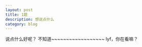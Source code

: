```yaml
---
layout: post
title: 1题
description: 想说点什么
category: blog
---
```





说点什么好呢？
不知道~~~~~~~~~~~~~~~~~~
lyf，你在看嘛？

